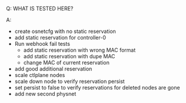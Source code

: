 Q: WHAT IS TESTED HERE?

A:
- create osnetcfg with no static reservation
- add static reservation for controller-0
- Run webhook fail tests
  - add static reservation with wrong MAC format
  - add static reservation with dupe MAC
  - change MAC of current reservation
- add good additional reservation
- scale ctlplane nodes
- scale down node to verify reservation persist
- set persist to false to verify reservations for deleted nodes are gone
- add new second physnet
